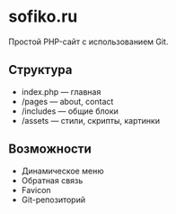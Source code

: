 # sofiko.ru

Простой PHP-сайт с использованием Git.

## Структура

- index.php — главная
- /pages — about, contact
- /includes — общие блоки
- /assets — стили, скрипты, картинки

## Возможности

- Динамическое меню
- Обратная связь
- Favicon
- Git-репозиторий
